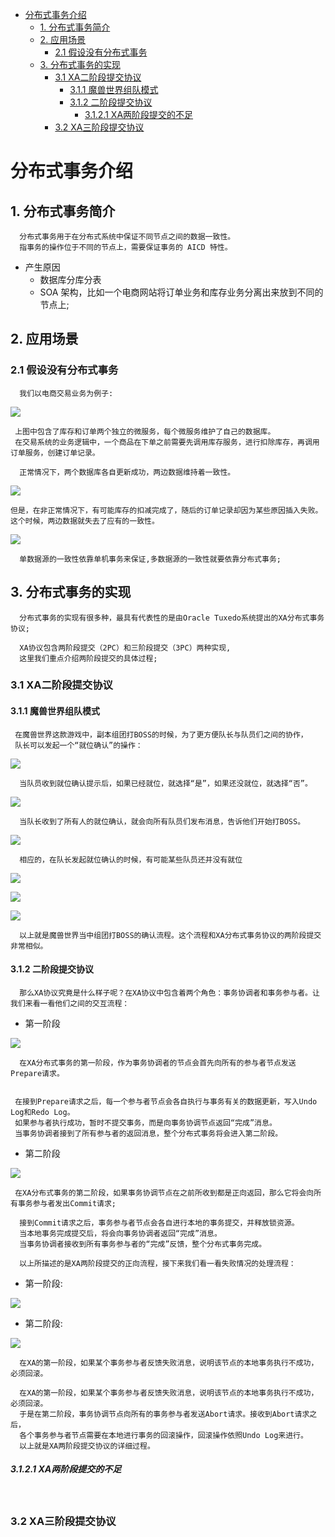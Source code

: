 <!-- GFM-TOC -->
* [分布式事务介绍](#分布式事务介绍)
    * [1. 分布式事务简介](#1-分布式事务简介)
    * [2. 应用场景](#2-应用场景)
      * [2.1 假设没有分布式事务](#21-假设没有分布式事务)
    * [3. 分布式事务的实现](#3-分布式事务的实现)
      * [3.1 XA二阶段提交协议](#31-xa二阶段提交协议)
        * [3.1.1 魔兽世界组队模式](#311-魔兽世界组队模式)
        * [3.1.2 二阶段提交协议](#312-二阶段提交协议)
          * [3.1.2.1 XA两阶段提交的不足](#3121-xa两阶段提交的不足) 
      * [3.2 XA三阶段提交协议](#32-XA三阶段提交协议)
<!-- GFM-TOC -->

# 分布式事务介绍
## 1. 分布式事务简介
```
  分布式事务用于在分布式系统中保证不同节点之间的数据一致性。
  指事务的操作位于不同的节点上，需要保证事务的 AICD 特性。
```
 - 产生原因
   - 数据库分库分表
   - SOA 架构，比如一个电商网站将订单业务和库存业务分离出来放到不同的节点上;
## 2. 应用场景
### 2.1 假设没有分布式事务
```
  我们以电商交易业务为例子:
```
![](http://mmbiz.qpic.cn/mmbiz_png/NtO5sialJZGp5gfMpBib3Vm2IsPAICBYZCpyRYV1X8KXicVPKibeyjfqMUZzpFCkC6GXM528Kic56xliagulfmuUANzQ/640?wx_fmt=png&tp=webp&wxfrom=5&wx_lazy=1)
```
 上图中包含了库存和订单两个独立的微服务，每个微服务维护了自己的数据库。
 在交易系统的业务逻辑中，一个商品在下单之前需要先调用库存服务，进行扣除库存，再调用订单服务，创建订单记录。
```
```
  正常情况下，两个数据库各自更新成功，两边数据维持着一致性。
```
![](http://mmbiz.qpic.cn/mmbiz_png/NtO5sialJZGp5gfMpBib3Vm2IsPAICBYZCJ9n7WP2dVhskCIpB7J2I9OWII0YDDfOC62W205W6xHglkGFLWmDHhg/640?wx_fmt=png&tp=webp&wxfrom=5&wx_lazy=1)
```
但是，在非正常情况下，有可能库存的扣减完成了，随后的订单记录却因为某些原因插入失败。
这个时候，两边数据就失去了应有的一致性。
```
![](http://mmbiz.qpic.cn/mmbiz_png/NtO5sialJZGp5gfMpBib3Vm2IsPAICBYZCf0tkbqJsM1iakUQFYy48KWWvUovlAb4G1UgGaD8LMhxwViaxGPckWVzg/640?wx_fmt=png&tp=webp&wxfrom=5&wx_lazy=1)
```
  单数据源的一致性依靠单机事务来保证,多数据源的一致性就要依靠分布式事务;
```
## 3. 分布式事务的实现
```
  分布式事务的实现有很多种，最具有代表性的是由Oracle Tuxedo系统提出的XA分布式事务协议;
```
```
  XA协议包含两阶段提交（2PC）和三阶段提交（3PC）两种实现,
  这里我们重点介绍两阶段提交的具体过程;
```
### 3.1 XA二阶段提交协议
#### 3.1.1 魔兽世界组队模式
```
 在魔兽世界这款游戏中，副本组团打BOSS的时候，为了更方便队长与队员们之间的协作，
 队长可以发起一个“就位确认”的操作：
```
![](http://mmbiz.qpic.cn/mmbiz_png/NtO5sialJZGp2Ny2lbXKGqaNjy4cbhqofVRL815UNR3mnXpYf81U5Lv5WtNiamohdu792UPtCuHhNLkg7FGMvicFw/640?wx_fmt=png&tp=webp&wxfrom=5&wx_lazy=1)
```
  当队员收到就位确认提示后，如果已经就位，就选择“是”，如果还没就位，就选择“否”。
```
![](http://mmbiz.qpic.cn/mmbiz_png/NtO5sialJZGp2Ny2lbXKGqaNjy4cbhqofqPopLXT6ALzBz6elibzNxT8XoQSaEgXdJjYuRbkKV65HtVDLFibeWvVw/640?wx_fmt=png&tp=webp&wxfrom=5&wx_lazy=1)
```
  当队长收到了所有人的就位确认，就会向所有队员们发布消息，告诉他们开始打BOSS。
```
![](http://mmbiz.qpic.cn/mmbiz_png/NtO5sialJZGp2Ny2lbXKGqaNjy4cbhqofgsicDP1lt3zSlNj0DNgFaf1o5F0uOn6oJd5sngZzqZy01ZVXBBcSQ4Q/640?wx_fmt=png&tp=webp&wxfrom=5&wx_lazy=1)
```
  相应的，在队长发起就位确认的时候，有可能某些队员还并没有就位
```
![](http://mmbiz.qpic.cn/mmbiz_png/NtO5sialJZGp2Ny2lbXKGqaNjy4cbhqofVRL815UNR3mnXpYf81U5Lv5WtNiamohdu792UPtCuHhNLkg7FGMvicFw/640?wx_fmt=png&tp=webp&wxfrom=5&wx_lazy=1)

![](http://mmbiz.qpic.cn/mmbiz_png/NtO5sialJZGp2Ny2lbXKGqaNjy4cbhqofYaNSnxNnZfsXwxhdicfIrx0bD8BY5GiaVBqxphFcdsuJgrdPX1iaetuOg/640?wx_fmt=png&tp=webp&wxfrom=5&wx_lazy=1)

![](http://mmbiz.qpic.cn/mmbiz_png/NtO5sialJZGp2Ny2lbXKGqaNjy4cbhqofqxmWafL4tcIcMFcHhAcR1AX3QvS9Fw5JCC0dPTOYvtlUSJic4uibuZHg/640?wx_fmt=png&tp=webp&wxfrom=5&wx_lazy=1)
```
  以上就是魔兽世界当中组团打BOSS的确认流程。这个流程和XA分布式事务协议的两阶段提交非常相似。
```
#### 3.1.2 二阶段提交协议
```
  那么XA协议究竟是什么样子呢？在XA协议中包含着两个角色：事务协调者和事务参与者。让我们来看一看他们之间的交互流程：
```
  - 第一阶段
  
![](http://mmbiz.qpic.cn/mmbiz_png/NtO5sialJZGp2Ny2lbXKGqaNjy4cbhqofektAk1LqqTkgjlFicuYE55XHon5yUguGBSk97Ec7vY62wTibVia7iaTNvg/640?wx_fmt=png&tp=webp&wxfrom=5&wx_lazy=1)
```
  在XA分布式事务的第一阶段，作为事务协调者的节点会首先向所有的参与者节点发送Prepare请求。
  
```
```
 在接到Prepare请求之后，每一个参与者节点会各自执行与事务有关的数据更新，写入Undo Log和Redo Log。
 如果参与者执行成功，暂时不提交事务，而是向事务协调节点返回“完成”消息。
 当事务协调者接到了所有参与者的返回消息，整个分布式事务将会进入第二阶段。
```
 - 第二阶段
 
![](http://mmbiz.qpic.cn/mmbiz_png/NtO5sialJZGp2Ny2lbXKGqaNjy4cbhqof9zeDNDYh1qjyYTo9ib4wVCu2KrtqIyJBffhkAvLNybmibEMiaSoKGqFKg/640?wx_fmt=png&tp=webp&wxfrom=5&wx_lazy=1)
```
 在XA分布式事务的第二阶段，如果事务协调节点在之前所收到都是正向返回，那么它将会向所有事务参与者发出Commit请求;
```
```
  接到Commit请求之后，事务参与者节点会各自进行本地的事务提交，并释放锁资源。
  当本地事务完成提交后，将会向事务协调者返回“完成”消息。
  当事务协调者接收到所有事务参与者的“完成”反馈，整个分布式事务完成。
```
```
  以上所描述的是XA两阶段提交的正向流程，接下来我们看一看失败情况的处理流程：
```
 - 第一阶段:
  
![](http://mmbiz.qpic.cn/mmbiz_png/NtO5sialJZGp2Ny2lbXKGqaNjy4cbhqofr3Qjn25OskkZ0Hd1ibMicWpQgTJShGSyAsthibicgNeZHUOx5Sy2Mlwsrw/640?wx_fmt=png&tp=webp&wxfrom=5&wx_lazy=1)
 
 - 第二阶段:
 
![](http://mmbiz.qpic.cn/mmbiz_png/NtO5sialJZGp2Ny2lbXKGqaNjy4cbhqofMklXcDS3cVJdWjw4vgibtBiaolQia9NMsT4ibMiaJyHPwwNjr9Db7ljEBug/640?wx_fmt=png&tp=webp&wxfrom=5&wx_lazy=1)

```
  在XA的第一阶段，如果某个事务参与者反馈失败消息，说明该节点的本地事务执行不成功，必须回滚。
```
```
  在XA的第一阶段，如果某个事务参与者反馈失败消息，说明该节点的本地事务执行不成功，必须回滚。
  于是在第二阶段，事务协调节点向所有的事务参与者发送Abort请求。接收到Abort请求之后，
  各个事务参与者节点需要在本地进行事务的回滚操作，回滚操作依照Undo Log来进行。
  以上就是XA两阶段提交协议的详细过程。
```
##### 3.1.2.1 XA两阶段提交的不足
```
  
```
### 3.2 XA三阶段提交协议

